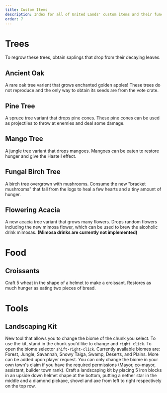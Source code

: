 ```yaml
---
title: Custom Items
description: Index for all of United Lands' custom items and their function.
order: 7
---
```

# Trees
To regrow these trees, obtain saplings that drop from their decaying leaves.

## Ancient Oak
A rare oak tree varient that grows enchanted golden apples! These trees do not reproduce and the only way to obtain its seeds are from the vote crate.

## Pine Tree
A spruce tree variant that drops pine cones. These pine cones can be used as projectiles to throw at enemies and deal some damage. 

## Mango Tree
A jungle tree variant that drops mangoes. Mangoes can be eaten to restore hunger and give the Haste I effect.

## Fungal Birch Tree
A birch tree overgrown with mushrooms. Consume the new "bracket mushrooms" that fall from the logs to heal a few hearts and a tiny amount of hunger.

## Flowering Acacia
A new acacia tree variant that grows many flowers. Drops random flowers including the new mimosa flower, which can be used to brew the alcoholic drink mimosas. **(Mimosa drinks are currently not implemented)**

# Food

## Croissants
Craft 5 wheat in the shape of a helmet to make a croissant. Restores as much hunger as eating two pieces of bread.

# Tools

## Landscaping Kit
New tool that allows you to change the biome of the chunk you select. To use the kit, stand in the chunk you'd like to change and `right click`. To open the biome selector  `shift-right-click`. Currently available biomes are: Forest, Jungle, Savannah, Snowy Taiga, Swamp, Deserts, and Plains. More can be added upon player request. You can only change the biome in your own town's claim if you have the required permissions (Mayor, co-mayor, assistant, builder town rank). Craft a landscaping kit by placing 5 iron blocks in an upside down helmet shape at the bottom, putting a nether star in the middle and a diamond pickaxe, shovel and axe from left to right respectively on the top row.
